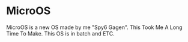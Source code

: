 # MicroOS
MicroOS is a new OS made by me "Spy6 Gagen". This Took Me A Long Time To Make. This OS is in batch and ETC.
